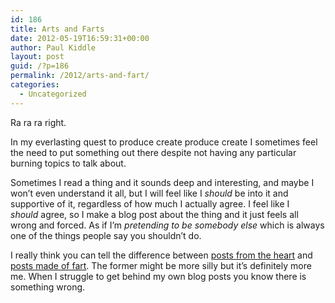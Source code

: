 ```yaml
---
id: 186
title: Arts and Farts
date: 2012-05-19T16:59:31+00:00
author: Paul Kiddle
layout: post
guid: /?p=186
permalink: /2012/arts-and-fart/
categories:
  - Uncategorized
---
```

Ra ra ra right.

In my everlasting quest to produce create produce create I sometimes feel the need to put something out there despite not having any particular burning topics to talk about.

Sometimes I read a thing and it sounds deep and interesting, and maybe I won&#8217;t even understand it all, but I will feel like I _should_ be into it and supportive of it, regardless of how much I actually agree. I feel like I _should_ agree, so I make a blog post about the thing and it just feels all wrong and forced. As if I&#8217;m _pretending to be somebody else_ which is always one of the things people say you shouldn&#8217;t do.

I really think you can tell the difference between [posts from the heart](/2012/how-i-nearly-became-a-guru-but-fortunately-managed-to-avoid-it/ "How I Nearly Became a Guru (but fortunately managed to avoid it)") and [posts made of fart](/2012/knowledge-at-your-eyelashes/ "Knowledge at your Eyelashes"). The former might be more silly but it&#8217;s definitely more me. When I struggle to get behind my own blog posts you know there is something wrong.